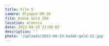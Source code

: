 ```yaml
---
title: Film 5
camera: Olympus OM-10
film: Kodak Gold 200
location: Armenia
date: 2022-08-29 23:00:02
description: ''
photo: '/uploads/2022-08-29-kodak-gold-32.jpg'
---
```

